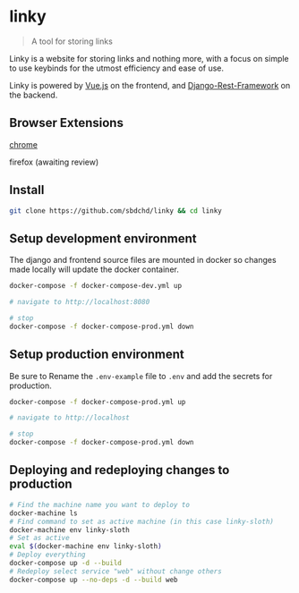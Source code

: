# linky

> A tool for storing links

Linky is a website for storing links and nothing more, with a focus on simple
to use keybinds for the utmost efficiency and ease of use.

Linky is powered by [Vue.js][1] on the frontend, and [Django-Rest-Framework][2] on the backend.

[1]: https://vuejs.org
[2]: http://www.django-rest-framework.org

## Browser Extensions

[chrome][3]

firefox (awaiting review)

[3]: https://chrome.google.com/webstore/detail/linky/lejblldallegoffbjjogkmfnmnbkfgcg

## Install
``` bash
git clone https://github.com/sbdchd/linky && cd linky
```

## Setup development environment
The django and frontend source files are mounted in docker so changes made locally will update the docker container.
``` bash
docker-compose -f docker-compose-dev.yml up

# navigate to http://localhost:8080

# stop
docker-compose -f docker-compose-prod.yml down
```

## Setup production environment
Be sure to Rename the `.env-example` file to `.env` and add the secrets for production.
``` bash
docker-compose -f docker-compose-prod.yml up

# navigate to http://localhost

# stop
docker-compose -f docker-compose-prod.yml down
```

## Deploying and redeploying changes to production
``` bash
# Find the machine name you want to deploy to
docker-machine ls
# Find command to set as active machine (in this case linky-sloth)
docker-machine env linky-sloth
# Set as active
eval $(docker-machine env linky-sloth)
# Deploy everything
docker-compose up -d --build
# Redeploy select service "web" without change others
docker-compose up --no-deps -d --build web
```
